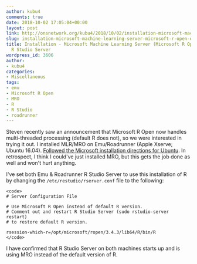 ```yaml
---
author: kubu4
comments: true
date: 2018-10-02 17:05:04+00:00
layout: post
link: http://onsnetwork.org/kubu4/2018/10/02/installation-microsoft-machine-learning-server-microsoft-r-open-on-emuroadrunner-r-studio-server/
slug: installation-microsoft-machine-learning-server-microsoft-r-open-on-emuroadrunner-r-studio-server
title: Installation - Microsoft Machine Learning Server (Microsoft R Open) on Emu/Roadrunner
  R Studio Server
wordpress_id: 3606
author:
- kubu4
categories:
- Miscellaneous
tags:
- emu
- Microsoft R Open
- MRO
- R
- R Studio
- roadrunner
---
```


Steven recently saw an announcement that Microsoft R Open now handles multi-threaded processing (default R does not), so we were interested in trying it out. I installed MLR/MRO on Emu/Roadrunner (Apple Xserve; Ubuntu 16.04). [Followed the Microsoft installation directions for Ubuntu](https://docs.microsoft.com/en-us/machine-learning-server/install/machine-learning-server-linux-install). In retrospect, I think I could've just installed MRO, but this gets the job done as well and won't hurt anything.

I've set both Emu & Roadrunner R Studio Server to use this installation of R by changing the `/etc/restudio/rserver.conf` file to the following:


    
    <code>
    # Server Configuration File
    
    # Use Microsoft R Open instead of default R version.
    # Comment out and restart R Studio Server (sudo rstudio-server restart)
    # to restore default R version.
    
    rsession-which-r=/opt/microsoft/ropen/3.4.3/lib64/R/bin/R
    </code>



I have confirmed that R Studio Server on both machines starts up and is using MRO instead of the default version of R.
